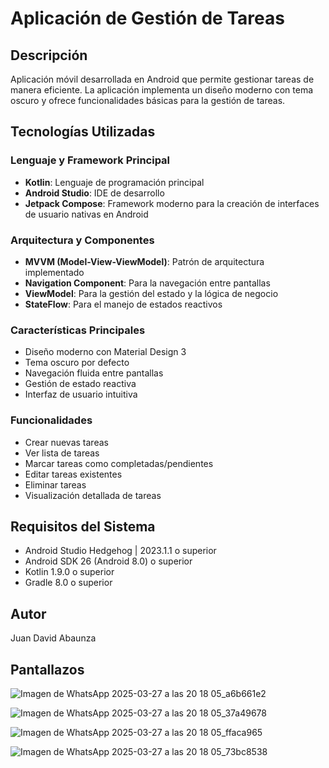 # Aplicación de Gestión de Tareas

## Descripción
Aplicación móvil desarrollada en Android que permite gestionar tareas de manera eficiente. La aplicación implementa un diseño moderno con tema oscuro y ofrece funcionalidades básicas para la gestión de tareas.

## Tecnologías Utilizadas

### Lenguaje y Framework Principal
- **Kotlin**: Lenguaje de programación principal
- **Android Studio**: IDE de desarrollo
- **Jetpack Compose**: Framework moderno para la creación de interfaces de usuario nativas en Android

### Arquitectura y Componentes
- **MVVM (Model-View-ViewModel)**: Patrón de arquitectura implementado
- **Navigation Component**: Para la navegación entre pantallas
- **ViewModel**: Para la gestión del estado y la lógica de negocio
- **StateFlow**: Para el manejo de estados reactivos

### Características Principales
- Diseño moderno con Material Design 3
- Tema oscuro por defecto
- Navegación fluida entre pantallas
- Gestión de estado reactiva
- Interfaz de usuario intuitiva

### Funcionalidades
- Crear nuevas tareas
- Ver lista de tareas
- Marcar tareas como completadas/pendientes
- Editar tareas existentes
- Eliminar tareas
- Visualización detallada de tareas

## Requisitos del Sistema
- Android Studio Hedgehog | 2023.1.1 o superior
- Android SDK 26 (Android 8.0) o superior
- Kotlin 1.9.0 o superior
- Gradle 8.0 o superior

## Autor
Juan David Abaunza

## Pantallazos

![Imagen de WhatsApp 2025-03-27 a las 20 18 05_a6b661e2](https://github.com/user-attachments/assets/adda8f37-bf56-47bc-9900-49dbe6ee5466)

![Imagen de WhatsApp 2025-03-27 a las 20 18 05_37a49678](https://github.com/user-attachments/assets/55defd5f-2f06-4dec-87a4-724eb3db69ea)

![Imagen de WhatsApp 2025-03-27 a las 20 18 05_ffaca965](https://github.com/user-attachments/assets/3e72c88a-ea3e-4cbe-8e48-98a9e893abdb)

![Imagen de WhatsApp 2025-03-27 a las 20 18 05_73bc8538](https://github.com/user-attachments/assets/2ca90ead-e04c-4466-9648-85ce8debc3dd)



